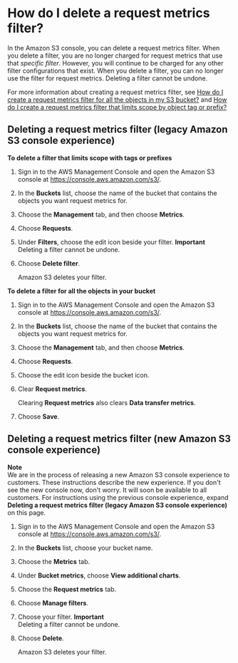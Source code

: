 # How do I delete a request metrics filter?<a name="delete-request-metrics-filter"></a>

In the Amazon S3 console, you can delete a request metrics filter\. When you delete a filter, you are no longer charged for request metrics that use that *specific filter*\. However, you will continue to be charged for any other filter configurations that exist\. When you delete a filter, you can no longer use the filter for request metrics\. Deleting a filter cannot be undone\. 

For more information about creating a request metrics filter, see [How do I create a request metrics filter for all the objects in my S3 bucket?](configure-metrics.md) and [How do I create a request metrics filter that limits scope by object tag or prefix?](configure-metrics-filter.md)

## Deleting a request metrics filter \(legacy Amazon S3 console experience\)<a name="delete-rm-filter"></a>

**To delete a filter that limits scope with tags or prefixes**

1. Sign in to the AWS Management Console and open the Amazon S3 console at [https://console\.aws\.amazon\.com/s3/](https://console.aws.amazon.com/s3/)\.

1. In the **Buckets** list, choose the name of the bucket that contains the objects you want request metrics for\.

1. Choose the **Management** tab, and then choose **Metrics**\.

1. Choose **Requests**\.

1. Under **Filters**, choose the edit icon beside your filter\.
**Important**  
Deleting a filter cannot be undone\.

1. Choose **Delete filter**\.

   Amazon S3 deletes your filter\.

**To delete a filter for all the objects in your bucket**

1. Sign in to the AWS Management Console and open the Amazon S3 console at [https://console\.aws\.amazon\.com/s3/](https://console.aws.amazon.com/s3/)\.

1. In the **Buckets** list, choose the name of the bucket that contains the objects you want request metrics for\.

1. Choose the **Management** tab, and then choose **Metrics**\.

1. Choose **Requests**\.

1. Choose the edit icon beside the bucket icon\.

1. Clear **Request metrics**\.

   Clearing **Request metrics** also clears **Data transfer metrics**\.

1. Choose **Save**\.

## Deleting a request metrics filter \(new Amazon S3 console experience\)<a name="delete-rm-filter-new"></a>

**Note**  
We are in the process of releasing a new Amazon S3 console experience to customers\. These instructions describe the new experience\. If you don't see the new console now, don't worry\. It will soon be available to all customers\. For instructions using the previous console experience, expand **Deleting a request metrics filter \(legacy Amazon S3 console experience\)** on this page\.

1. Sign in to the AWS Management Console and open the Amazon S3 console at [https://console\.aws\.amazon\.com/s3/](https://console.aws.amazon.com/s3/)\.

1. In the **Buckets** list, choose your bucket name\.

1. Choose the **Metrics** tab\.

1. Under **Bucket metrics**, choose **View additional charts**\.

1. Choose the **Request metrics** tab\.

1. Choose **Manage filters**\.

1. Choose your filter\.
**Important**  
Deleting a filter cannot be undone\.

1. Choose **Delete**\.

   Amazon S3 deletes your filter\.